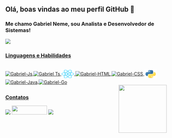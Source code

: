 ## Olá, boas vindas ao meu perfil GitHub 👋
### Me chamo Gabriel Neme, sou Analista e Desenvolvedor de Sistemas!

<div>
<a href="https://github.com/gabrielneme">
<img height="180em" src="https://github-readme-stats.vercel.app/api/top-langs/?username=gabrielneme&layout=compact&langs_count-16&theme=highcontrast"/>
</div>

### Linguagens e Habilidades

<div style="display: inline_block"><br>
    <img align="center" alt="Gabriel-Js" height="30" width="40" src="https://cdn.jsdelivr.net/gh/devicons/devicon@latest/icons/javascript/javascript-original.svg">
    <img align="center" alt="Gabriel Ts" height="30" width="40" src="https://cdn.jsdelivr.net/gh/devicons/devicon@latest/icons/typescript/typescript-original.svg">
    <img align="center" alt="Gabriel-React" height="30" width="40" src="https://raw.githubusercontent.com/devicons/devicon/master/icons/react/react-original.svg">
    <img align="center" alt="Gabriel-HTML" height="30" width="40" src="https://cdn.jsdelivr.net/gh/devicons/devicon@latest/icons/html5/html5-original.svg">
    <img align="center" alt="Gabriel-CSS" height="30" width="40" src="https://cdn.jsdelivr.net/gh/devicons/devicon@latest/icons/css3/css3-original.svg">
    <img align="center" alt="Gabriel-Python" height="30" width="40" src="https://raw.githubusercontent.com/devicons/devicon/master/icons/python/python-original.svg">
    <img align="center" alt="Gabriel-Java" height="30" width="40" src="https://cdn.jsdelivr.net/gh/devicons/devicon@latest/icons/java/java-original.svg">
    <img align="center" alt="Gabriel-Go" height="30" width="40" src="https://cdn.jsdelivr.net/gh/devicons/devicon@latest/icons/go/go-original-wordmark.svg">
    </div>
    <img align="right" type="img.jpg" height="150" width="150" src="https://i.ibb.co/80bXyfZ/Designer-removebg-preview.png"/>

  ##

  ### Contatos
<div> 
  <a href="mailto:nemeegabriel@gmail.com"><img src="https://img.shields.io/badge/Gmail-D14836?style=for-the-badge&logo=gmail&logoColor=white" target="_blank"></a>
  <a href="https://www.linkedin.com/in/gabriel-neme-33645b268" target="_blank"><img src="https://i.ibb.co/hZ4McY9/Linkedin.png" style="width:110px; height:28px;"></a>
  <a href="https://instagram.com/gneme._" target="_blank"><img src="https://img.shields.io/badge/-Instagram-%23E4405F?style=for-the-badge&logo=instagram&logoColor=white" target="_blank"></a>
</div>                    

 ##
